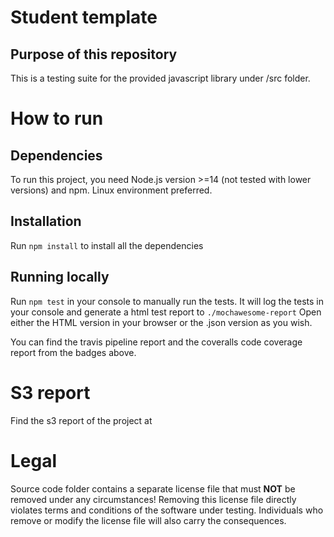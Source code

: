 # Student template

## Purpose of this repository

This is a testing suite for the provided javascript library under /src folder.

# How to run

## Dependencies

To run this project, you need Node.js version >=14 (not tested with lower versions) and npm. Linux environment preferred.

## Installation

Run ``npm install`` to install all the dependencies

## Running locally

Run ``npm test`` in your console to manually run the tests. It will log the tests in your console and generate a html test report to ``./mochawesome-report`` Open either the HTML version in your browser or the .json version as you wish.

You can find the travis pipeline report and the coveralls code coverage report from the badges above.

# S3 report

Find the s3 report of the project at 

# Legal

Source code folder contains a separate license file that must **NOT** be removed under any circumstances!
Removing this license file directly violates terms and conditions of the software under testing.
Individuals who remove or modify the license file will also carry the consequences.
